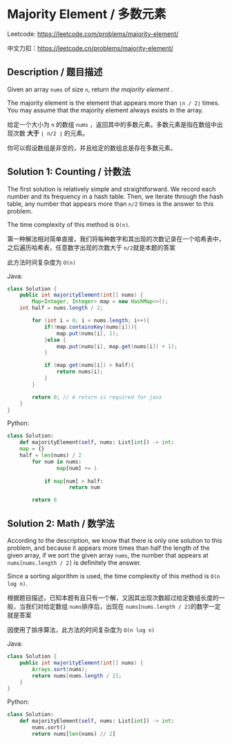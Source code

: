 # Majority Element / 多数元素

Leetcode: https://leetcode.com/problems/majority-element/

中文力扣：https://leetcode.cn/problems/majority-element/

## Description / 题目描述

Given an array `nums` of size `n`, return  *the majority element* .

The majority element is the element that appears more than `⌊n / 2⌋` times. You may assume that the majority element always exists in the array.

给定一个大小为 `n` 的数组 `nums` ，返回其中的多数元素。多数元素是指在数组中出现次数 **大于** `⌊ n/2 ⌋` 的元素。

你可以假设数组是非空的，并且给定的数组总是存在多数元素。

## Solution 1: Counting / 计数法

The first solution is relatively simple and straightforward. We record each number and its frequency in a hash table. Then, we iterate through the hash table, any number that appears more than `n/2` times is the answer to this problem.

The time complexity of this method is `O(n)`.

第一种解法相对简单直接，我们将每种数字和其出现的次数记录在一个哈希表中，之后遍历哈希表，任意数字出现的次数大于 `n/2`就是本题的答案

此方法时间复杂度为 `O(n)`

Java:

```java
class Solution {
    public int majorityElement(int[] nums) {
        Map<Integer, Integer> map = new HashMap<>();
	int half = nums.length / 2;

        for (int i = 0; i < nums.length; i++){
            if(!map.containsKey(nums[i])){
                map.put(nums[i], 1);
            }else {
                map.put(nums[i], map.get(nums[i]) + 1);
            }

            if (map.get(nums[i]) > half){
                return nums[i];
            }
        }

        return 0; // A return is required for java
    }
}

```

Python:

```python
class Solution:
    def majorityElement(self, nums: List[int]) -> int:
	map = {}
	half = len(nums) / 2
        for num in nums:
                map[num] += 1
  
            if map[num] > half:
                    return num

        return 0

```

## Solution 2: Math / 数学法

According to the description, we know that there is only one solution to this problem, and because it appears more times than half the length of the given array, if we sort the given array `nums`, the number that appears at `nums[nums.length / 2]` is definitely the answer.

Since a sorting algorithm is used, the time complexity of this method is `O(n log n)`.

根据题目描述，已知本题有且只有一个解，又因其出现次数超过给定数组长度的一般，当我们对给定数组 `nums`排序后，出现在 `nums[nums.length / 2]`的数字一定就是答案

因使用了排序算法，此方法的时间复杂度为 `O(n log n)`

Java:

```java
class Solution {
    public int majorityElement(int[] nums) {
        Arrays.sort(nums);
        return nums[nums.length / 2];
    }
}

```

Python:

```python
class Solution:
    def majorityElement(self, nums: List[int]) -> int:
        nums.sort()
        return nums[len(nums) // 2]

```
